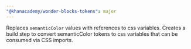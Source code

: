 ```yaml
---
"@khanacademy/wonder-blocks-tokens": major
---
```


Replaces `semanticColor` values with references to css variables. Creates a build step to convert semanticColor tokens to css variables that can be consumed via CSS imports.
